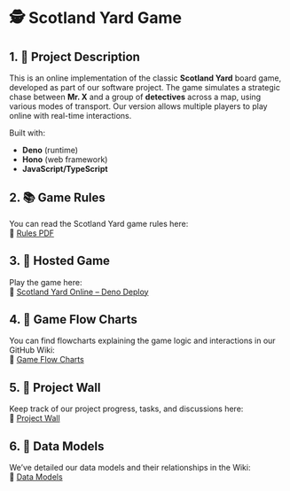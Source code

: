 # 🕵️ Scotland Yard Game

## 1. 📝 Project Description

This is an online implementation of the classic **Scotland Yard** board game,
developed as part of our software project. The game simulates a strategic chase
between **Mr. X** and a group of **detectives** across a map, using various
modes of transport. Our version allows multiple players to play online with
real-time interactions.

Built with:

- **Deno** (runtime)
- **Hono** (web framework)
- **JavaScript/TypeScript**

## 2. 📚 Game Rules

You can read the Scotland Yard game rules here:\
🔗
[Rules PDF](https://github.com/step-batch-10/scotland-yard-team-sherlock/wiki/Rules)

## 3. 🚀 Hosted Game

Play the game here:\
🔗 [Scotland Yard Online – Deno Deploy](https://your-game-link.deno.dev)

## 4. 🧽 Game Flow Charts

You can find flowcharts explaining the game logic and interactions in our GitHub
Wiki:\
🔗
[Game Flow Charts](https://github.com/step-batch-10/scotland-yard-team-sherlock/wiki/Flowcharts)

## 5. 🧱 Project Wall

Keep track of our project progress, tasks, and discussions here:\
🔗 [Project Wall](https://github.com/orgs/step-batch-10/projects/6)

## 6. 💃 Data Models

We’ve detailed our data models and their relationships in the Wiki:\
🔗
[Data Models](https://github.com/step-batch-10/scotland-yard-team-sherlock/wiki/Data-Models)
